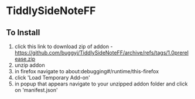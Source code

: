 # TiddlySideNoteFF

## To Install

1. click this link to download zip of addon - https://github.com/buggyj/TiddlySideNoteFF/archive/refs/tags/1.0prerelease.zip
2. unzip addon 
3. in firefox navigate to about:debugging#/runtime/this-firefox
4. click 'Load Temporary Add-on'
5. in popup that appears navigate to your unzipped addon folder and click on 'manifest.json'
